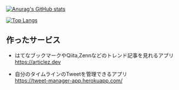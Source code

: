 [![Anurag's GitHub stats](https://github-readme-stats.vercel.app/api?username=okoeee&count_private=true&show_icons=true)](https://github.com/anuraghazra/github-readme-stats)

[![Top Langs](https://github-readme-stats.vercel.app/api/top-langs/?username=okoeee&langs_count=8)](https://github.com/anuraghazra/github-readme-stats)

## 作ったサービス
- はてなブックマークやQiita,Zennなどのトレンド記事を見れるアプリ  
https://articlez.dev

- 自分のタイムラインのTweetを管理できるアプリ  
https://tweet-manager-app.herokuapp.com/
